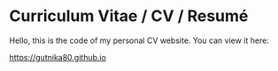 # Curriculum Vitae / CV / Resumé
Hello, this is the code of my personal CV website.
You can view it here:

https://gutnika80.github.io
